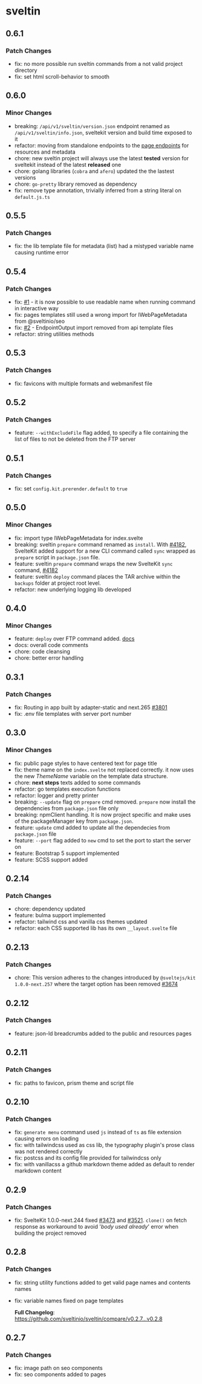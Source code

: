 # sveltin

## 0.6.1

### Patch Changes

- fix: no more possible run sveltin commands from a not valid project directory
- fix: set html scroll-behavior to smooth

## 0.6.0

### Minor Changes

- breaking: `/api/v1/sveltin/version.json` endpoint renamed as `/api/v1/sveltin/info.json`, sveltekit version and build time exposed to it
- refactor: moving from standalone endpoints to the [page endpoints](https://kit.svelte.dev/docs/routing#endpoints-page-endpoints) for resources and metadata
- chore: new sveltin project will always use the latest **tested** version for sveltekit instead of the latest **released** one
- chore: golang libraries (`cobra` and `afero`) updated the the lastest versions
- chore: `go-pretty` library removed as dependency
- fix: remove type annotation, trivially inferred from a string literal on `default.js.ts`

## 0.5.5

### Patch Changes

- fix: the lib template file for metadata (list) had a mistyped variable name causing runtime error

## 0.5.4

### Patch Changes

- fix: [#1](https://github.com/sveltinio/sveltin/issues/1) - it is now possible to use readable name when running command in interactive way
- fix: pages templates still used a wrong import for IWebPageMetadata from @sveltinio/seo
- fix: [#2](https://github.com/sveltinio/sveltin/issues/2) - EndpointOutput import removed from api template files
- refactor: string utilities methods

## 0.5.3

### Patch Changes

- fix: favicons with multiple formats and webmanifest file

## 0.5.2

### Patch Changes

- feature: `--withExcludeFile` flag added, to specify a file containing the list of files to not be deleted from the FTP server

## 0.5.1

### Patch Changes

- fix: set `config.kit.prerender.default` to `true`

## 0.5.0

### Minor Changes

- fix: import type IWebPageMetadata for index.svelte
- breaking: sveltin `prepare` command renamed as `install`. With [#4182](https://github.com/sveltejs/kit/pull/4182), SvelteKit added support for a new CLI command called `sync` wrapped as `prepare` script in `package.json` file.
- feature: sveltin `prepare` command wraps the new SvelteKit `sync` command, [#4182](https://github.com/sveltejs/kit/pull/4182)
- feature: sveltin `deploy` command places the TAR archive within the `backups` folder at project root level.
- refactor: new underlying logging lib developed

## 0.4.0

### Minor Changes

- feature: `deploy` over FTP command added. [docs](https://docs.sveltin.io/cli/deploy)
- docs: overall code comments
- chore: code cleansing
- chore: better error handling

## 0.3.1

### Patch Changes

- fix: Routing in app built by adapter-static and next.265 [#3801](https://github.com/sveltejs/kit/pull/3801)
- fix: .env file templates with server port number

## 0.3.0

### Minor Changes

- fix: public page styles to have centered text for page title
- fix: theme name on the `index.svelte` not replaced correctly. it now uses the new _ThemeName_ variable on the template data structure.
- chore: **next steps** texts added to some commands
- refactor: go templates execution functions
- refactor: logger and pretty printer
- breaking: `--update` flag on `prepare` cmd removed. `prepare` now install the dependencies from `package.json` file only
- breaking: npmClient handling. It is now project specific and make uses of the packageManager key from `package.json`.
- feature: `update` cmd added to update all the dependecies from `package.json` file
- feature: `--port` flag added to `new` cmd to set the port to start the server on
- feature: Bootstrap 5 support implemented
- feature: SCSS support added

## 0.2.14

### Patch Changes

- chore: dependency updated
- feature: bulma support implemented
- refactor: tailwind css and vanilla css themes updated
- refactor: each CSS supported lib has its own `__layout.svelte` file

## 0.2.13

### Patch Changes

- chore: This version adheres to the changes introduced by `@sveltejs/kit 1.0.0-next.257` where the target option has been removed [#3674](https://github.com/sveltejs/kit/pull/3674)

## 0.2.12

### Patch Changes

- feature: json-ld breadcrumbs added to the public and resources pages

## 0.2.11

### Patch Changes

- fix: paths to favicon, prism theme and script file

## 0.2.10

### Patch Changes

- fix: `generate menu` command used `js` instead of `ts` as file extension causing errors on loading
- fix: with tailwindcss used as css lib, the typography plugin's prose class was not rendered correctly
- fix: postcss and its config file provided for tailwindcss only
- fix: with vanillacss a github markdown theme added as default to render markdown content

## 0.2.9

### Patch Changes

- fix: SvelteKit 1.0.0-next.244 fixed [#3473](https://github.com/sveltejs/kit/issues/3473) and [#3521](https://github.com/sveltejs/kit/pull/3521). `clone()` on fetch response as workaround to avoid '_body used already_' error when building the project removed

## 0.2.8

### Patch Changes

- fix: string utility functions added to get valid page names and contents names
- fix: variable names fixed on page templates

  **Full Changelog**: https://github.com/sveltinio/sveltin/compare/v0.2.7...v0.2.8

## 0.2.7

### Patch Changes

- fix: image path on seo components
- fix: seo components added to pages
